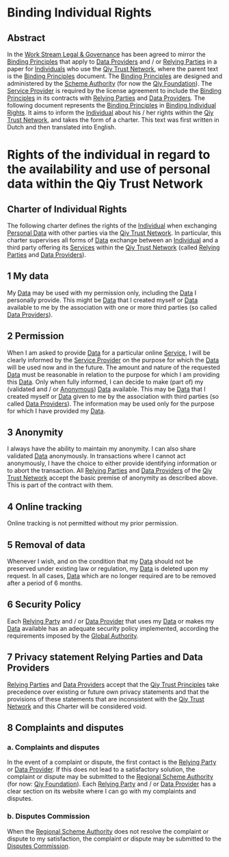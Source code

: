 # Binding Individual Rights

## Abstract

In the [Work Stream Legal & Governance](Definitions.md#work-stream-legal--governance) has been agreed to mirror the [Binding Principles](Definitions.md#binding-principle) that apply to [Data Providers](Definitions.md#data-provider) and / or [Relying Parties](Definitions.md#relying-party) in a paper for [Individuals](Definitions.md#individual) who use the [Qiy Trust Network](Definitions.md#qiy-trust-network), where the parent text is the [Binding Principles](Definitions.md#binding-principle) document.
The [Binding Principles](Definitions.md#binding-principle) are designed and administered by the [Scheme Authority](Definitions.md#scheme-authority) (for now the [Qiy Foundation](Definitions.md#qiy-foundation)). The [Service Provider](Definitions.md#service-provider) is required by the license agreement to include the [Binding Principles](Definitions.md#binding-principle) in its contracts with [Relying Parties](Definitions.md#relying-party) and [Data Providers](Definitions.md#data-provider). The following document represents the [Binding Principles](Definitions.md#binding-principle) in [Binding Individual Rights](Definitions.md#binding-individual-right). It aims to inform the [Individual](Definitions.md#individual) about his / her rights within the [Qiy Trust Network](Definitions.md#qiy-trust-network), and takes the form of a charter.
This text was first written in Dutch and then translated into English.


# Rights of the individual  in regard to the availability and use of personal data within the Qiy Trust Network

## Charter of Individual Rights

The following charter defines the rights of the [Individual](Definitions.md#individual) when exchanging [Personal Data](Definitions.md#personal-data) with other parties via the [Qiy Trust Network](Definitions.md#qiy-trust-network). In particular, this charter supervises all forms of [Data](Definitions.md#data) exchange between an [Individual](Definitions.md#individual) and a third party offering its [Services](Definitions.md#service) within the [Qiy Trust Network](Definitions.md#qiy-trust-network) (called [Relying Parties](Definitions.md#relying-party) and [Data Providers](Definitions.md#data-provider)).

## 1 My data
My [Data](Definitions.md#data) may be used with my permission only, including the [Data](Definitions.md#data) I personally provide. This might be [Data](Definitions.md#data) that I created myself or [Data](Definitions.md#data) available to me by the association with one or more third parties (so called [Data Providers](Definitions.md#data-provider)).

## 2 Permission
When I am asked to provide [Data](Definitions.md#data) for a particular online [Service](Definitions.md#service), I will be clearly informed by the [Service Provider](Definitions.md#service-provider) on the purpose for which the [Data](Definitions.md#data) will be used now and in the future. The amount and nature of the requested [Data](Definitions.md#data) must be reasonable in relation to the purpose for which I am providing this [Data](Definitions.md#data). Only when fully informed, I can decide to make (part of) my (validated and / or [Anonymous](Definitions.md#anonymou)) [Data](Definitions.md#data) available. This may be [Data](Definitions.md#data) that I created myself or [Data](Definitions.md#data) given to me by the association with third parties (so called [Data Providers](Definitions.md#data-provider)). The information may be used only for the purpose for which I have provided my [Data](Definitions.md#data).

## 3 Anonymity

I always have the ability to maintain my anonymity. I can also share validated [Data](Definitions.md#data) anonymously. In transactions where I cannot act anonymously, I have the choice to either provide identifying information or to abort the transaction. All [Relying Parties](Definitions.md#relying-party) and [Data Providers](Definitions.md#data-provider) of the [Qiy Trust Network](Definitions.md#qiy-trust-network) accept the basic premise of anonymity as described above. This is part of the contract with them.

## 4 Online tracking

Online tracking is not permitted without my prior permission. 

## 5 Removal of data

Whenever I wish, and on the condition that my [Data](Definitions.md#data) should not be preserved under existing law or regulation, my [Data](Definitions.md#data) is deleted upon my request. In all cases, [Data](Definitions.md#data) which are no longer required are to be removed after a period of 6 months.

## 6 Security Policy

Each [Relying Party](Definitions.md#relying-party) and / or [Data Provider](Definitions.md#data-provider) that uses my [Data](Definitions.md#data) or makes my [Data](Definitions.md#data) available has an adequate security policy implemented, according the requirements imposed by the [Global Authority](Definitions.md#global-authority).

## 7 Privacy statement Relying Parties and Data Providers

[Relying Parties](Definitions.md#relying-party) and [Data Providers](Definitions.md#data-provider) accept that the [Qiy Trust Principles](Definitions.md#qiy-trust-principles) take precedence over existing or future own privacy statements and that the provisions of these statements that are inconsistent with the [Qiy Trust Network](Definitions.md#qiy-trust-network) and this Charter will be considered void.

## 8 Complaints and disputes

### a. Complaints and disputes

In the event of a complaint or dispute, the first contact is the [Relying Party](Definitions.md#relying-party) or [Data Provider](Definitions.md#data-provider). If this does not lead to a satisfactory solution, the complaint or dispute may be submitted to the [Regional Scheme Authority](Definitions.md#regional-scheme-authority) (for now: [Qiy Foundation](Definitions.md#qiy-foundation)). Each [Relying Party](Definitions.md#relying-party) and / or [Data Provider](Definitions.md#data-provider) has a clear section on its website where I can go with my complaints and disputes. 

### b. Disputes Commission

When the [Regional Scheme Authority](Definitions.md#regional-scheme-authority) does not resolve the complaint or dispute to my satisfaction, the complaint or dispute may be submitted to the [Disputes Commission](Definitions.md#disputes-commission).

